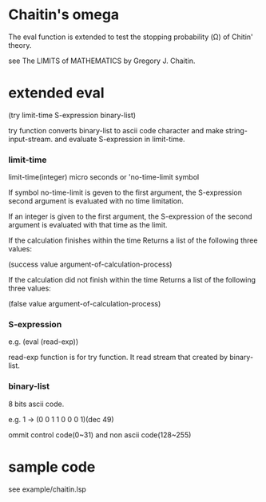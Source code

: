 # Chaitin's omega
The eval function is extended to test the stopping probability (Ω) of Chitin' theory.

see The LIMITS of MATHEMATICS by Gregory J. Chaitin.

# extended eval
(try limit-time S-expression binary-list)

try function converts binary-list to ascii code character and make string-input-stream.
and evaluate S-expression in limit-time.

### limit-time
limit-time(integer)  micro seconds
or 'no-time-limit symbol 

If symbol no-time-limit is geven to the first argument, the S-expression second argument is evaluated with no time limitation.

If an integer is given to the first argument, the S-expression of the second argument is evaluated with that time as the limit.

If the calculation finishes within the time
Returns a list of the following three values:

(success value argument-of-calculation-process)

If the calculation did not finish within the time
Returns a list of the following three values:

(false value argument-of-calculation-process)

### S-expression
e.g.  (eval (read-exp))

read-exp function is for try function. It read stream that created by binary-list.

### binary-list
8 bits ascii code.

e.g. 1 -> (0 0 1 1 0 0 0 1)(dec 49)

ommit control code(0~31) and non ascii code(128~255)

# sample code

see example/chaitin.lsp